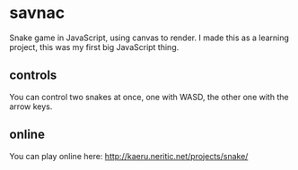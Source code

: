 savnac
======

Snake game in JavaScript, using canvas to render.
I made this as a learning project, this was my first big JavaScript thing.

controls
--------
You can control two snakes at once, one with WASD, the other one with the arrow keys.

online
------

You can play online here: <http://kaeru.neritic.net/projects/snake/>
